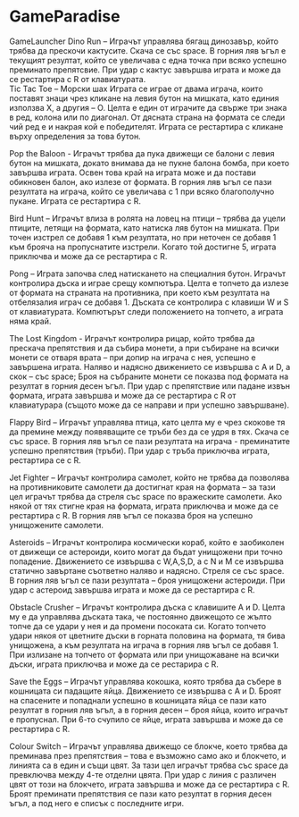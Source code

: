 # GameParadise
GameLauncher
Dino Run – Играчът управлява бягащ динозавър, който трябва да прескочи кактусите. Скача се със space. В горния ляв ъгъл е текущият резултат, който се увеличава с една точка при всяко успешно преминато препятсвие. При удар с кактус завършва играта и може да се рестартира с R от клавиатурата.  
Tic Tac Toe – Морски шах
Играта се играе от двама играча, които поставят знаци чрез кликане на левия бутон на мишката, като единия използва X, а другия – O. Целта е един от играчите да свърже три знака в ред, колона или по диагонал. От дясната страна на формата се следи чий ред е и накрая кой е победителят. Играта се рестартира с кликане върху определения за това бутон. 
 
Pop the Baloon - Играчът трябва да пука движещи се балони с левия бутон на мишката, докато внимава да не пукне балона бомба, при което завършва играта. Освен това край на играта може и да постави обикновен балон, ако излезе от формата. В горния ляв ъгъл се пази резултата на играча, който се увеличава с 1 при всяко благополучно пукане. Играта се рестартира с R.
 
Bird Hunt – Играчът влиза в ролята на ловец на птици – трябва да уцели птиците, летящи на формата, като натиска ляв бутон на мишката. При точен изстрел се добавя 1 към резултата, но при неточен се добавя 1 към брояча на пропуснатите изстрели. Когато той достигне 5, играта приключва и може да се рестартира с R.  

Pong – Играта започва след натискането на специалния бутон. Играчът контролира дъска и играе срещу компютъра. Целта е топчето да излезе от формата на страната на противника, при което към резултата на отбелязалия играч се добавя 1. Дъската се контролира с клавиши W и S от клавиатурата. Компютърът следи положението на топчето, а играта няма край.
 
The Lost Kingdom - Играчът контролира рицар, който трябва да прескача препятствия и да събира монети, а при събиране на всички монети се отваря врата – при допир на играча с нея, успешно е завършена играта. Наляво и надясно движението се извършва с A и D, а скок – със space; Броя на събраните монети се показва под формата на резултат в горния десен ъгъл. При удар с препятствие или падане извън формата, играта завършва и може да се рестартира с R от клавиатурара (същото може да се направи и при успешно завършване).

 
Flappy Bird – Играчът управлява птица, като целта му е чрез скокове тя да премине между появяващите се тръби без да се удря в тях. Скача се със space. В горния ляв ъгъл се пази резултата на играча - преминатите успешно препятствия (тръби). При удар с тръба приключва играта, рестартира се с R. 
 
Jet Fighter – Играчът контролира самолет, който не трябва да позволява на противниковите самолети да достигнат края на формата – за тази цел играчът трябва да стреля със space по вражеските самолети. Ако някой от тях стигне края на формата, играта приключва и може да се рестартира с R. В горния ляв ъгъл се показва броя на успешно унищожените самолети.
 
Asteroids – Играчът контролира космически кораб, който е заобиколен от движещи се астероиди, които могат да бъдат унищожени при точно попадение. Движението се извършва с W,A,S,D, а с N и M се извършва статично завъртане съответно наляво и надясно. Стреля се със space. В горния ляв ъгъл се пази резултата – броя унищожени астероиди. При удар с астероид завършва играта и може да се рестартира с R. 
 
Obstacle Crusher – Играчът контролира дъска с клавишите A и D. Целта му е да управлява дъската така, че постоянно движещото се жълто топче да се удари у нея и да промени посоката си. Когато топчето удари някоя от цветните дъски в горната половина на формата, тя бива унищожена, а към резултата на играча в горния ляв ъгъл се добавя 1. При излизане на топчето от формата или при унищожаване на всички дъски, играта приключва и може да се рестарира с R.
 
Save the Eggs – Играчът управлява кокошка, която трябва да събере в кошницата си падащите яйца. Движението се извършва с А и D. Броят на спасените и попаднали успешно в кошницата яйца се пази като резултат в горния ляв ъгъл, а в горния десен – броя яйца, които играчът е пропуснал. При 6-то счупило се яйце, играта завършва и може да се рестартира с R.
 
Colour Switch – Играчът управлява движещо се блокче, което трябва да преминава през препятствия – това е възможно само ако и блокчето, и линията са в един и същи цвят. За тази цел играчът трябва със space да превключва между 4-те отделни цвята. При удар с линия с различен цвят от този на блокчето, играта завършва и може да се рестартира с R. Броят преминати препятствия се пази като резултат в горния десен ъгъл, а под него е списък с последните игри.
